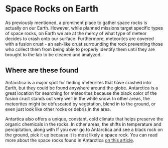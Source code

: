 # Space Rocks on Earth

As previously mentioned, a prominent place to gather space rocks is actually on our Earth. However, while planned missions target specific types of space rocks, on Earth we are at the mercy of what type of meteor decides to crash onto our surface. Furthermore, meteorites are covered with a fusion crust - an ash-like crust surrounding the rock preventing those who collect them from being able to properly identify them until they are brought to the lab to be cleaned and analyzed.

## Where are these found

Antarctica is a major spot for finding meteorites that have crashed into Earth, but they could be found anywhere around the globe. Antarctica is a great location for searching for meteorites because the black color of the fusion crust stands out very well in the white snow. In other areas, the meteorites might be obfuscated by vegetation, blend in to the ground, or even just look like other rocks or debris in the area. 

Antartica also offers a unique, constant, cold climate that helps preserve the organic chemicals in the rocks. In other areas, the shifts in temperature and percipitation, along with If you ever go to Antarctica and see a black rock on the ground, pick it up because it is most likely a space rock. You can read more about the space rocks found in Antarctica [on this article](https://www.britannica.com/science/Antarctic-meteorite).
